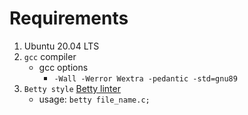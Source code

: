 # Requirements

1. Ubuntu 20.04 LTS
2. `gcc` compiler
   - gcc options
     - `-Wall -Werror Wextra -pedantic -std=gnu89`
3. `Betty style` [Betty linter](https://github.com/alx-tools/Betty)
   - usage: `betty file_name.c;`
